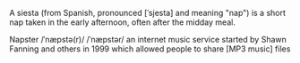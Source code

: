 A siesta (from Spanish, pronounced [ˈsjesta] and meaning "nap") is a short nap taken in the early afternoon, often after the midday meal.

Napster /ˈnæpstə(r)/ /ˈnæpstər/ ​an internet music service started by Shawn Fanning and others in 1999 which allowed people to share [MP3 music] files
